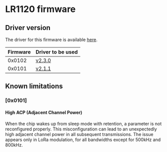 # LR1120 firmware

## Driver version

The driver for this firmware is available [here](https://github.com/Lora-net/SWDR001).

| Firmware | Driver to be used                                                 |
| -------- | ----------------------------------------------------------------- |
| 0x0102   | [v2.3.0](https://github.com/Lora-net/SWDR001/releases/tag/v2.3.0) |
| 0x0101   | [v2.1.1](https://github.com/Lora-net/SWDR001/releases/tag/v2.1.1) |

## Known limitations

### [0x0101]

#### High ACP (Adjacent Channel Power)

When the chip wakes up from sleep mode with retention, a parameter is not reconfigured properly. This misconfiguration can lead to an unexpectedly high adjacent channel power in all subsequent transmissions. The issue appears only in LoRa modulation, for all bandwidths except for 500kHz and 800kHz.

